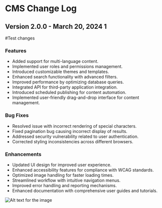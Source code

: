 # CMS Change Log

## Version 2.0.0 - March 20, 2024 1

#Test changes 

### Features
- Added support for multi-language content.
- Implemented user roles and permissions management.
- Introduced customizable themes and templates.
- Enhanced search functionality with advanced filters.
- Improved performance by optimizing database queries.
- Integrated API for third-party application integration.
- Introduced scheduled publishing for content automation.
- Implemented user-friendly drag-and-drop interface for content management.

### Bug Fixes
- Resolved issue with incorrect rendering of special characters.
- Fixed pagination bug causing incorrect display of results.
- Addressed security vulnerability related to user authentication.
- Corrected styling inconsistencies across different browsers.

### Enhancements
- Updated UI design for improved user experience.
- Enhanced accessibility features for compliance with WCAG standards.
- Optimized image handling for faster loading times.
- Streamlined workflow with intuitive navigation menus.
- Improved error handling and reporting mechanisms.
- Enhanced documentation with comprehensive user guides and tutorials.

![Alt text for the image](https://plus.unsplash.com/premium_photo-1661438314870-d819b854b58e?q=80&w=3870&auto=format&fit=crop&ixlib=rb-4.0.3&ixid=M3wxMjA3fDB8MHxwaG90by1wYWdlfHx8fGVufDB8fHx8fA%3D%3D)
